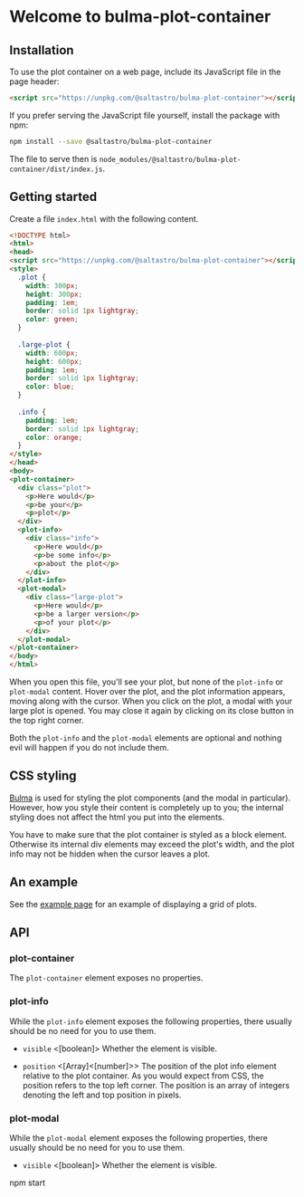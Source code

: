 # Welcome to bulma-plot-container

## Installation

To use the plot container on a web page, include its JavaScript file in the page header:

```html
<script src="https://unpkg.com/@saltastro/bulma-plot-container"></script>
```

If you prefer serving the JavaScript file yourself, install the package with npm:

```bash
npm install --save @saltastro/bulma-plot-container
```

The file to serve then is `node_modules/@saltastro/bulma-plot-container/dist/index.js`.

## Getting started

Create a file `index.html` with the following content.

```html
<!DOCTYPE html>
<html>
<head>
<script src="https://unpkg.com/@saltastro/bulma-plot-container"></script>
<style>
  .plot {
    width: 300px;
    height: 300px;
    padding: 1em;
    border: solid 1px lightgray;
    color: green;
  }
  
  .large-plot {
    width: 600px;
    height: 600px;
    padding: 1em;
    border: solid 1px lightgray;
    color: blue;
  }
  
  .info {
    padding: 1em;
    border: solid 1px lightgray;
    color: orange;
  }
</style>
</head>
<body>
<plot-container>
  <div class="plot">
    <p>Here would</p>
    <p>be your</p>
    <p>plot</p>
  </div>
  <plot-info>
    <div class="info">
      <p>Here would</p>
      <p>be some info</p>
      <p>about the plot</p>
    </div>
  </plot-info>
  <plot-modal>
    <div class="large-plot">
      <p>Here would</p>
      <p>be a larger version</p>
      <p>of your plot</p>
    </div>
  </plot-modal>
</plot-container>
</body>
</html>
``` 

When you open this file, you'll see your plot, but none of the `plot-info` or `plot-modal` content. Hover over the plot, and the plot information appears, moving along with the cursor. When you click on the plot, a modal with your large plot is opened. You may close it again by clicking on its close button in the top right corner.

Both the `plot-info` and the `plot-modal` elements are optional and nothing evil will happen if you do not include them.

## CSS styling

[Bulma](https://bulma.io) is used for styling the plot components (and the modal in particular). However, how you style their content is completely up to you; the internal styling does not affect the html you put into the elements.

You have to make sure that the plot container is styled as a block element. Otherwise its internal div elements may exceed the plot's width, and the plot info may not be hidden when the cursor leaves a plot.

## An example

See the [example page](example.md) for an example of displaying a grid of plots.

## API

### plot-container

The `plot-container` element exposes no properties.

### plot-info

While the `plot-info` element exposes the following properties, there usually should be no need for you to use them.

* `visible` <[boolean]> Whether the element is visible.

* `position` <[Array]<[number]>> The position of the plot info element relative to the plot container. As you would expect from CSS, the position refers to the top left corner. The position is an array of integers denoting the left and top position in pixels.

### plot-modal

While the `plot-modal` element exposes the following properties, there usually should be no need for you to use them.

* `visible` <[boolean]> Whether the element is visible.

npm start

